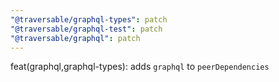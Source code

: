 ```yaml
---
"@traversable/graphql-types": patch
"@traversable/graphql-test": patch
"@traversable/graphql": patch
---
```


feat(graphql,graphql-types): adds `graphql` to `peerDependencies`
